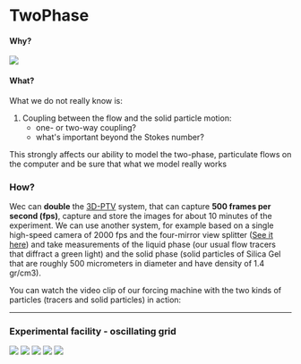 # TwoPhase

#### Why?

![][1]



#### What?

What we do not really know is: 



1.  Coupling between the flow and the solid particle motion: 
    *   one- or two-way coupling? 
    *   what's important beyond the Stokes number? 

This strongly affects our ability to model the two-phase, particulate flows on the computer and be sure that what we model really works 



### How?

Wec can **double** the [3D-PTV][2] system, that can capture **500 frames per second (fps)**, capture and store the images for about 10 minutes of the experiment. We can use another system, for example based on a single high-speed camera of 2000 fps and the four-mirror view splitter ([See it here][3]) and take measurements of the liquid phase (our usual flow tracers that diffract a green light) and the solid phase (solid particles of Silica Gel that are roughly 500 micrometers in diameter and have density of 1.4 gr/cm3). 

  


You can watch the video clip of our forcing machine with the two kinds of particles (tracers and solid particles) in action:  
 <param name='movie' value='http://video.google.com/googleplayer.swf?docId=1993403010539539382'/> <param name='allowScriptAccess' value='sameDomain' /> <param name='quality' value='best' /> <param name='bgcolor' value='#ffffff' /> <param name='scale' value='noScale' /> <param name='salign' value='TL' /> <param name='wmode' value='transparent' /> <param name='FlashVars' value='playerMode=embedded' />  



* * *

### Experimental facility - oscillating grid

![][4] ![][5] ![][6] ![][7] ![][8]

 [1]: http://tbn0.google.com/images?q=tbn:Pxrl3OIdcsVLDM:http://lh3.google.com/_79Da28_58Ek/RkSz-A6KBUI/AAAAAAAAXo0/dQi-qwSTtTg/s800/sand_storm.jpg ""
 [2]: http://www.eng.tau.ac.il/~alexlib/ptvwiki
 [3]: http://www.eng.tau.ac.il/~alexlib/ptvwiki/pmwiki.php?n=PTV.Splitter
 [4]: http://lh3.ggpht.com/particle.tracking/SGagBYKHvdI/AAAAAAAACJA/MqnpzrOjsXw/s144/Image000.jpg ""
 [5]: http://lh4.ggpht.com/particle.tracking/SGagVMe1l5I/AAAAAAAACKg/nMUGTIPrTvQ/s144/Image002.jpg ""
 [6]: http://lh3.ggpht.com/particle.tracking/SGageyIFh2I/AAAAAAAACJc/dSEbm1J-8VM/s144/Image003.jpg ""
 [7]: http://lh6.ggpht.com/particle.tracking/SGagn_gEVsI/AAAAAAAACJk/3h0sApWoXuw/s144/Image004.jpg ""
 [8]: http://lh3.ggpht.com/particle.tracking/SGag52dt9kI/AAAAAAAACJ0/59oPcQTznCU/s144/Image006.jpg ""